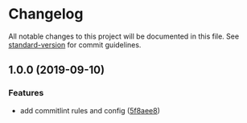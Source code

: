 # Changelog

All notable changes to this project will be documented in this file. See [standard-version](https://github.com/conventional-changelog/standard-version) for commit guidelines.

## 1.0.0 (2019-09-10)


### Features

* add commitlint rules and config ([5f8aee8](https://github.com/dcyou/resume/commit/5f8aee8))

